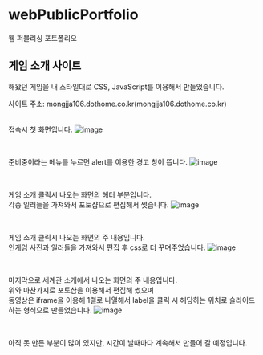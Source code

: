 # webPublicPortfolio
웹 퍼블리싱 포트폴리오

## 게임 소개 사이트
해왔던 게임을 내 스타일대로 CSS, JavaScript를 이용해서 만들었습니다.

사이트 주소: mongjja106.dothome.co.kr(mongjja106.dothome.co.kr) <br><br>

접속시 첫 화면입니다.
![image](https://user-images.githubusercontent.com/50040785/56937854-e1603f80-6b39-11e9-9b92-ffdcfd7b19c2.png)

<br>

준비중이라는 메뉴를 누르면 alert를 이용한 경고 창이 뜹니다.
![image](https://user-images.githubusercontent.com/50040785/56937928-4320a980-6b3a-11e9-9a2b-0b6c658e0677.png)

<br>

게임 소개 클릭시 나오는 화면의 헤더 부분입니다. <br>
각종 일러들을 가져와서 포토샵으로 편집해서 썻습니다.
![image](https://user-images.githubusercontent.com/50040785/56938020-ae6a7b80-6b3a-11e9-8a7c-74dc95c53ad2.png)

<br>

게임 소개 클릭시 나오는 화면의 주 내용입니다. <br>
인게임 사진과 일러들을 가져와서 편집 후 css로 더 꾸며주었습니다.
![image](https://user-images.githubusercontent.com/50040785/56938137-36e91c00-6b3b-11e9-8131-8f1e2acd3a70.png)

<br>

마지막으로 세계관 소개에서 나오는 화면의 주 내용입니다. <br>
위와 마찬가지로 포토샵을 이용해서 편집해 썼으며 <br>
동영상은 iframe을 이용해 1렬로 나열해서 label을 클릭 시 해당하는 위치로 슬라이드하는 형식으로 만들었습니다.
![image](https://user-images.githubusercontent.com/50040785/56938222-aced8300-6b3b-11e9-9788-51395e7178d5.png)

<br>

아직 못 만든 부분이 많이 있지만, 시간이 날때마다 계속해서 만들어 갈 예정입니다.
